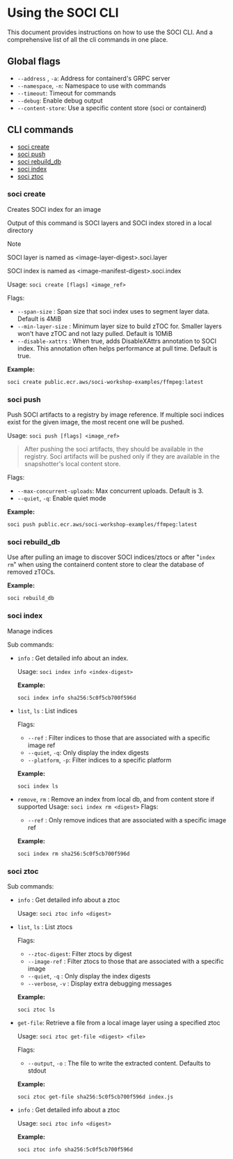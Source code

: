 # Using the SOCI CLI

This document provides instructions on how to use the SOCI CLI. And a comprehensive list of all the cli commands in one place.
## Global flags

- ```--address``` , ```-a```: Address for containerd's GRPC server
- ```--namespace```, ```-n```: Namespace to use with commands
- ```--timeout```: Timeout for commands
- ```--debug```: Enable debug output
- ```--content-store```: Use a specific content store (soci or containerd)

## CLI commands
- [soci create](#soci-create)
- [soci push](#soci-push)
- [soci rebuild_db](#soci-rebuild_db)
- [soci index](#soci-index)
- [soci ztoc](#soci-ztoc)


### soci create
Creates SOCI index for an image

Output of this command is SOCI layers and SOCI index stored in a local directory
> [!NOTE] 
> SOCI layer is named as \<image-layer-digest>.soci.layer
>
> SOCI index is named as \<image-manifest-digest>.soci.index


Usage: ```soci create [flags] <image_ref> ```

Flags:

 - ```--span-size``` : Span size that soci index uses to segment layer data. Default is 4MiB 
 - ```--min-layer-size``` : Minimum layer size to build zTOC for. Smaller layers won't have zTOC and not lazy pulled. Default is 10MiB
 - ```--disable-xattrs``` : When true, adds DisableXAttrs annotation to SOCI index. This annotation often helps performance at pull time. Default is true.

**Example:** 
```
soci create public.ecr.aws/soci-workshop-examples/ffmpeg:latest
```

### soci push
Push SOCI artifacts to a registry by image reference.
If multiple soci indices exist for the given image, the most recent one will be pushed.

Usage: ```soci push [flags] <image_ref> ```

> After pushing the soci artifacts, they should be available in the registry. 
Soci artifacts will be pushed only
> if they are available in the snapshotter's local content store.

Flags:

- ```--max-concurrent-uploads```: Max concurrent uploads. Default is 3.
- ```--quiet```, ```-q```: Enable quiet mode

**Example:** 
```
soci push public.ecr.aws/soci-workshop-examples/ffmpeg:latest
```

### soci rebuild_db
Use after pulling an image to discover SOCI indices/ztocs or after "```index rm```" 
when using the containerd content store to clear the database of removed zTOCs.

**Example:** 
```
soci rebuild_db
```

### soci index
Manage indices

Sub commands:

-  ```info``` : Get detailed info about an index.

    Usage: ```soci index info <index-digest>```

    **Example:** 
    ```
    soci index info sha256:5c0f5cb700f596d
    ```

- ```list```, ```ls``` : List indices

    Flags:
    - ```--ref``` : Filter indices to those that are associated with a specific image ref
    - ```--quiet```, ```-q```: Only display the index digests
    - ```--platform```, ```-p```: Filter indices to a specific platform

    **Example:** 
    ```
    soci index ls
    ```
- ```remove```, ```rm``` :  Remove an index from local db, and from content store if supported
    Usage: ```soci index rm <digest>```
    Flags:
    - ```--ref``` : Only remove indices that are associated with a specific image ref

    **Example:** 
    ```
    soci index rm sha256:5c0f5cb700f596d
    ```


### soci ztoc
Sub commands:

- ```info``` : Get detailed info about a ztoc
    
    Usage: ```soci ztoc info <digest>```

-  ```list```, ```ls``` : List ztocs

    Flags: 
    - ```--ztoc-digest```:  Filter ztocs by digest
    - ```--image-ref``` : Filter ztocs to those that are associated with a specific image
    - ```--quiet```, ```-q``` : Only display the index digests
    - ```--verbose```, ```-v``` : Display extra debugging messages

    **Example:** 
    ```
    soci ztoc ls
    ```

- ```get-file```: Retrieve a file from a local image layer using a specified ztoc

    Usage: ```soci ztoc get-file <digest> <file>```

    Flags:
    - ```--output```, ```-o``` : The file to write the extracted content. Defaults to stdout

    **Example:** 
    ```
    soci ztoc get-file sha256:5c0f5cb700f596d index.js
    ```


- ```info``` : Get detailed info about a ztoc

    Usage: ```soci ztoc info <digest>```

    **Example:** 
    ```
    soci ztoc info sha256:5c0f5cb700f596d
    ```

